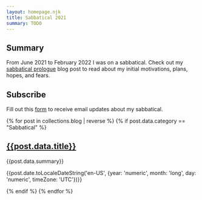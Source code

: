 ```yaml
---
layout: homepage.njk
title: Sabbatical 2021
summary: TODO
---
```


<section class="homepage--section">
  <h2>Summary</h2>
  <p>
    From June 2021 to February 2022 I was on a sabbatical.
    Check out my <a href="/sabbatical/prologue">sabbatical prologue</a>
    blog post to read about my initial motivations, plans, hopes,
    and fears.
  </p>
</section>
<section class="homepage--section">
  <h2>Subscribe</h2>
  <p>
    Fill out this
    <a href="https://forms.gle/sAi4sLYcsuXTeZAU7">form</a>
    to receive email updates about my sabbatical.
  </p>
</section>
{% for post in collections.blog | reverse %}
  {% if post.data.category == "Sabbatical" %}
  <section class="homepage--section">
    <h2><a href="{{post.url}}">{{post.data.title}}</a></h2>
    <p>{{post.data.summary}}</p>
    <p>{{post.date.toLocaleDateString('en-US', {year: 'numeric', month: 'long', day: 'numeric', timeZone: 'UTC'})}}</p>
  </section>
  {% endif %}
{% endfor %}
